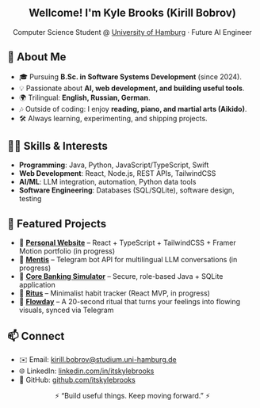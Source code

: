 <h2 align="center">Wellcome! I'm Kyle Brooks (Kirill Bobrov)</h2>
<p align="center">
  Computer Science Student @ <a href="https://www.uni-hamburg.de/en.html">University of Hamburg</a> · Future AI Engineer  
</p>

## 🚀 About Me
- 🎓 Pursuing **B.Sc. in Software Systems Development** (since 2024).  
- 💡 Passionate about **AI, web development, and building useful tools**.  
- 🌍 Trilingual: **English, Russian, German**.  
- 🎶 Outside of coding: I enjoy **reading, piano, and martial arts (Aikido)**.  
- 🛠 Always learning, experimenting, and shipping projects.  

## 🧑‍💻 Skills & Interests
- **Programming**: Java, Python, JavaScript/TypeScript, Swift  
- **Web Development**: React, Node.js, REST APIs, TailwindCSS  
- **AI/ML**: LLM integration, automation, Python data tools  
- **Software Engineering**: Databases (SQL/SQLite), software design, testing  

## 📂 Featured Projects
- 🔗 [**Personal Website**](https://github.com/itskylebrooks/portfolio) – React + TypeScript + TailwindCSS + Framer Motion portfolio (in progress)
- 🤖 [**Mentis**](https://github.com/itskylebrooks/mentis) – Telegram bot API for multilingual LLM conversations (in progress)
- 🏦 [**Core Banking Simulator**](https://github.com/itskylebrooks/core-banking-simulator) – Secure, role-based Java + SQLite application  
- 🧩 [**Ritus**](https://github.com/itskylebrooks/ritus) – Minimalist habit tracker (React MVP, in progress)
- 🎨 [**Flowday**](https://github.com/itskylebrooks/flowday) – A 20-second ritual that turns your feelings into flowing visuals, synced via Telegram

## 📫 Connect
- ✉️ Email: kirill.bobrov@studium.uni-hamburg.de  
- 🌐 LinkedIn: [linkedin.com/in/itskylebrooks](https://linkedin.com/in/itskylebrooks)  
- 🐙 GitHub: [github.com/itskylebrooks](https://github.com/itskylebrooks)  

<p align="center">⚡️ “Build useful things. Keep moving forward.” ⚡️</p>
